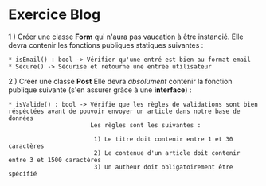 # Exercice Blog

  1 ) Créer une classe **Form** qui n'aura pas vaucation à être instancié.
    Elle devra contenir les fonctions publiques statiques suivantes :

    * isEmail() : bool -> Vérifier qu'une entré est bien au format email 
    * Secure() -> Sécurise et retourne une entrée utilisateur

  2 ) Créer une classe **Post** 
    Elle devra *absolument* contenir la fonction publique suivante (s'en assurer grâce à une **interface**) :

    * isValide() : bool -> Vérifie que les règles de validations sont bien réspéctées avant de pouvoir envoyer un article dans notre base de données
                           Les règles sont les suivantes :

                            1) Le titre doit contenir entre 1 et 30 caractères
                            2) Le contenue d'un article doit contenir entre 3 et 1500 caractères
                            3) Un autheur doit obligatoirement être spécifié
